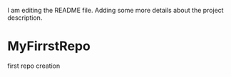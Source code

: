 I am editing the README file. Adding some more details about the project description.

# MyFirrstRepo
first repo creation
